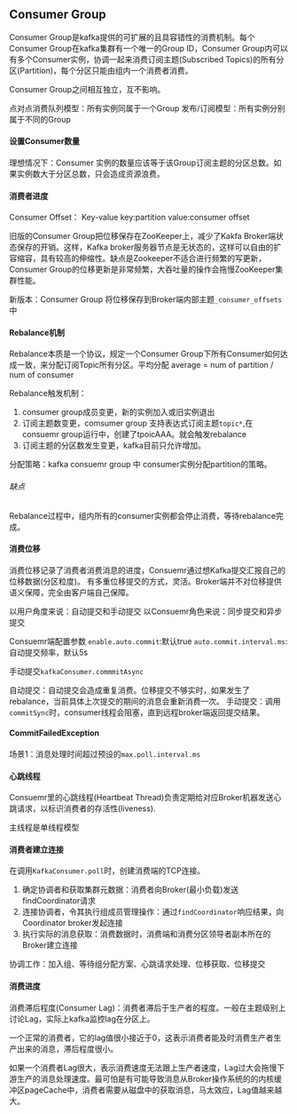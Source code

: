 ## Consumer Group
Consumer Group是kafka提供的可扩展的且具容错性的消费机制。每个Consumer Group在kafka集群有一个唯一的Group ID，Consumer Group内可以有多个Consumer实例，协调一起来消费订阅主题(Subscribed Topics)的所有分区(Partition)，每个分区只能由组内一个消费者消费。

Consumer Group之间相互独立，互不影响。

点对点消费队列模型：所有实例同属于一个Group
发布/订阅模型：所有实例分别属于不同的Group

#### 设置Consumer数量

理想情况下：Consumer 实例的数量应该等于该Group订阅主题的分区总数。如果实例数大于分区总数，只会造成资源浪费。

#### 消费者进度

Consumer Offset： Key-value key:partition value:consumer offset

旧版的Consumer Group把位移保存在ZooKeeper上，减少了Kakfa Broker端状态保存的开销。这样，Kafka broker服务器节点是无状态的，这样可以自由的扩容缩容，具有较高的伸缩性。缺点是Zookeeper不适合进行频繁的写更新，Consumer Group的位移更新是非常频繁，大吞吐量的操作会拖慢ZooKeeper集群性能。

新版本：Consumer Group 将位移保存到Broker端内部主题`_consumer_offsets`中

#### Rebalance机制

Rebalance本质是一个协议，规定一个Consumer Group下所有Consumer如何达成一致，来分配订阅Topic所有分区。平均分配
average = num of partition / num of consumer

Rebalance触发机制：
1. consumer group成员变更，新的实例加入或旧实例退出
2. 订阅主题数变更，comsumer group 支持表达式订阅主题`topic*`,在consuemr group运行中，创建了tpoicAAA。就会触发rebalance
3. 订阅主题的分区数发生变更，kafka目前只允许增加。

分配策略：kafka consuemr group 中 consumer实例分配partition的策略。

###### 缺点
Rebalance过程中，组内所有的consumer实例都会停止消费，等待rebalance完成。



#### 消费位移

消费位移记录了消费者消费消息的进度，Consuemr通过想Kafka提交汇报自己的位移数据(分区粒度)。
有多重位移提交的方式，灵活。Broker端并不对位移提供语义保障，完全由客户端自己保障。

以用户角度来说：自动提交和手动提交
以Consuemr角色来说：同步提交和异步提交

Consuemr端配置参数
`enable.auto.commit`:默认true
`auto.commit.interval.ms`: 自动提交频率，默认5s

手动提交`kafkaConsumer.commmitAsync`

自动提交：自动提交会造成重复消费。位移提交不够实时，如果发生了rebalance，当前具体上次提交的期间的消息会重新消费一次。
手动提交：调用`commitSync`时，consumer线程会阻塞，直到远程broker端返回提交结果。

#### CommitFailedException

场景1：消息处理时间超过预设的`max.poll.interval.ms`


#### 心跳线程
Consuemr里的心跳线程(Heartbeat Thread)负责定期给对应Broker机器发送心跳请求，以标识消费者的存活性(liveness).

主线程是单线程模型


#### 消费者建立连接
在调用`KafkaConsumer.poll`时，创建消费端的TCP连接。
1. 确定协调者和获取集群元数据：消费者向Broker(最小负载)发送findCoordinator请求
2. 连接协调者，令其执行组成员管理操作：通过`findCoordinator`响应结果，向Coordinator broker发起连接
3. 执行实际的消息获取：消费数据时，消费端和消费分区领导者副本所在的Broker建立连接

协调工作：加入组、等待组分配方案、心跳请求处理、位移获取、位移提交

#### 消费进度

消费滞后程度(Consumer Lag)：消费者滞后于生产者的程度。一般在主题级别上讨论Lag，实际上kafka监控lag在分区上。

一个正常的消费者，它的lag值很小接近于0，这表示消费者能及时消费生产者生产出来的消息，滞后程度很小。

如果一个消费者Lag很大，表示消费速度无法跟上生产者速度，Lag过大会拖慢下游生产的消息处理速度。最可怕是有可能导致消息从Broker操作系统的的内核缓冲区pageCache中，消费者需要从磁盘中的获取消息，马太效应，Lag值越来越大。
